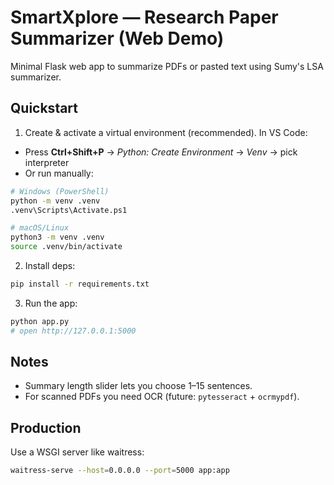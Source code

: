 # SmartXplore — Research Paper Summarizer (Web Demo)

Minimal Flask web app to summarize PDFs or pasted text using Sumy's LSA summarizer.

## Quickstart

1) Create & activate a virtual environment (recommended). In VS Code:
- Press **Ctrl+Shift+P** → *Python: Create Environment* → *Venv* → pick interpreter
- Or run manually:

```bash
# Windows (PowerShell)
python -m venv .venv
.venv\Scripts\Activate.ps1

# macOS/Linux
python3 -m venv .venv
source .venv/bin/activate
```

2) Install deps:

```bash
pip install -r requirements.txt
```

3) Run the app:

```bash
python app.py
# open http://127.0.0.1:5000
```

## Notes
- Summary length slider lets you choose 1–15 sentences.
- For scanned PDFs you need OCR (future: `pytesseract` + `ocrmypdf`).

## Production
Use a WSGI server like waitress:

```bash
waitress-serve --host=0.0.0.0 --port=5000 app:app
```